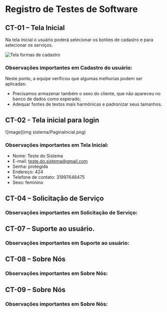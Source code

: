 # Registro de Testes de Software 

## CT-01 – Tela Inicial

Na tela inicial o usuário poderá selecionar os botões de cadastro e para selecionar os serviços. 

![Tela formas de cadastro](https://user-images.githubusercontent.com/62525275/175456287-2632ce3f-7397-4e3a-823e-961ac3ae28c0.png)

### Observações importantes em Cadastro do usuário:

Neste ponto, a equipe verificou que algumas melhorias podem ser aplicadas: 

* Precisamos armazenar também o sexo do cliente, que não apareceu no banco de dados como esperado; 
* Adequar fontes de textos mais harmônicas e padronizar seus tamanhos. 

## CT-02 - Tela inicial para login 

![image](img sistema/PaginaIncial.png)

### Observações importantes em Tela Inicial: 

* Nome: Teste do Sistema 
* E-mail: teste.do.sistema@gmail.com 
* Senha: protegida 
* Endereço: 424 
* Telefone de contato: 31997648475 
* Sexo: feminino 


## CT-04 – Solicitação de Serviço 

### Observações importantes em Solicitação de Serviço: 



## CT-07 – Suporte ao usuário. 

### Observações importantes em Suporte ao usuário: 

## CT-08 – Sobre Nós 

### Observações importantes em Sobre Nós:

## CT-09 – Sobre Nós 

### Observações importantes em Sobre Nós: 
